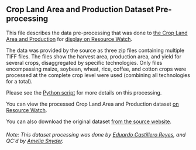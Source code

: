 ## Crop Land Area and Production Dataset Pre-processing

This file describes the data pre-processing that was done to [the Crop Land Area and Production](https://dataverse.harvard.edu/dataset.xhtml?persistentId=doi:10.7910/DVN/PRFF8V&version=4.0) for [display on Resource Watch](https://resourcewatch.org/data/explore/54af072c-7bb5-4bb1-af84-ea7ba0b4fc22).

The data was provided by the source as three zip files containing multiple TIFF files. The files show the harvest area, production area, and yield for several crops, disaggregated by specific technologies. Only files encompassing maize, soybean, wheat, rice, coffee, and cotton crops were processed at the complete crop level were used (combining all technologies for a total).

Please see the [Python script](https://github.com/resource-watch/data-pre-processing/blob/master/foo_005_rw1_crop_area_production/foo_005_rw1_crop_area_production_processing.py) for more details on this processing.

You can view the processed Crop Land Area and Production dataset [on Resource Watch](https://resourcewatch.org/data/explore/54af072c-7bb5-4bb1-af84-ea7ba0b4fc22).

You can also download the original dataset [from the source website](https://dataverse.harvard.edu/dataset.xhtml?persistentId=doi:10.7910/DVN/PRFF8V&version=4.0).

###### Note: This dataset processing was done by [Eduardo Castillero Reyes](https://wrimexico.org/profile/eduardo-castillero-reyes), and QC'd by [Amelia Snyder](https://www.wri.org/profile/amelia-snyder).

